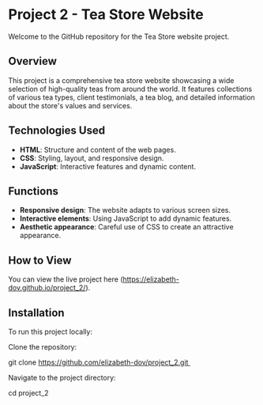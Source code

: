 # Project 2 - Tea Store Website
Welcome to the GitHub repository for the Tea Store website project.

## Overview 

This project is a comprehensive tea store website showcasing a wide selection of high-quality teas from around the world. It features collections of various tea types, client testimonials, a tea blog, and detailed information about the store's values and services.

## Technologies Used 

- **HTML**: Structure and content of the web pages.
- **CSS**: Styling, layout, and responsive design.
- **JavaScript**: Interactive features and dynamic content.

## Functions
- **Responsive design**: The website adapts to various screen sizes.
- **Interactive elements**: Using JavaScript to add dynamic features.
- **Aesthetic appearance**: Careful use of CSS to create an attractive appearance.

## How to View

You can view the live project here (https://elizabeth-dov.github.io/project_2/).

## Installation

To run this project locally:

Clone the repository:

git clone https://github.com/elizabeth-dov/project_2.git 

Navigate to the project directory:
 
cd project_2


